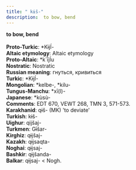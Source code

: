 ```yaml
---
title: " kɨš-"
description:  to bow, bend
---
```

<p data-pagefind-weight="0.5">
<strong> to bow, bend</strong><br><br>
<strong>Proto-Turkic</strong>:  *Kɨjĺ-<br>
<strong>Altaic etymology</strong>:  Altaic etymology<br>
<strong> Proto-Altaic</strong>:  *k`ī̀jĺu<br>
<strong>Nostratic</strong>:  Nostratic<br>
<strong>Russian meaning</strong>:  гнуться, кривиться<br>
<strong>Turkic</strong>:  *Kɨjĺ-<br>
<strong>Mongolian</strong>:  *kelbe-, *kilu-<br>
<strong>Tungus-Manchu</strong>:  *xī(l)-<br>
<strong>Japanese</strong>:  *kùsù-<br>
<strong>Comments</strong>:  EDT 670, VEWT 268, TMN 3, 571-573.<br>
<strong>Karakhanid</strong>:  qɨš- (MK) 'to deviate'<br>
<strong>Turkish</strong>:  kɨš-<br>
<strong>Uighur</strong>:  qijšaj-<br>
<strong>Turkmen</strong>:  Gɨ̄šar-<br>
<strong>Kirghiz</strong>:  qɨjšaj-<br>
<strong>Kazakh</strong>:  qɨjsaqta-<br>
<strong>Noghai</strong>:  qɨjsaj-<br>
<strong>Bashkir</strong>:  qɨjšanda-<br>
<strong>Balkar</strong>:  qɨjsaj- < Nogh.<br>

</p>
